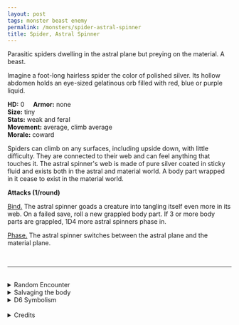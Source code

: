 ```yaml
---
layout: post
tags: monster beast enemy
permalink: /monsters/spider-astral-spinner
title: Spider, Astral Spinner
---
```


Parasitic spiders dwelling in the astral plane but preying on the material. A beast.

Imagine a foot-long hairless spider the color of polished silver. Its hollow abdomen holds an eye-sized gelatinous orb filled with red, blue or purple liquid.

**HD:** 0  &nbsp; &nbsp;  **Armor:** none <br>
**Size:** tiny <br>
**Stats:** weak and feral<br>
**Movement:** average, climb average <br>
**Morale:** coward <br>

Spiders can climb on any surfaces, including upside down, with little difficulty. They are connected to their web and can feel anything that touches it. The astral spinner's web is made of pure silver coated in sticky fluid and exists both in the astral and material world. A body part wrapped in it cease to exist in the material world.

**Attacks (1/round)**

<ins>Bind.</ins> The astral spinner goads a creature into tangling itself even more in its web. On a failed save, roll a new grappled body part. If 3 or more body parts are grappled, 1D4 more astral spinners phase in.

<ins>Phase.</ins> The astral spinner switches between the astral plane and the material plane.

<br>

---

<br> 

<details markdown="1">
<summary>Random Encounter</summary>

1. **Monster:** 1 cactus cat.
1. **Lair:**  A thicket of slashed cacti, with a strong smell of fermented sap. 1/2 chance there are 2D6 kittens. <br>	&nbsp; OR <br>	**Omen:** A cat's drunken meow, very close.
1. **Spoor:**  A small beast, dead, partially eaten and covered in quills.
1. **Tracks:** Bobcat tracks.
1. **Trace:** A local, extremely drunk and extremely lost.
1. **Trace:** Dried out quill.
</details>

<details markdown="1">
<summary>Salvaging the body</summary>

If the quills are prevented from drying, you can collect the cactus fever venom in it.
</details>

<details markdown="1">
<summary>D6 Symbolism</summary>

In local cultures this beast is a symbol of ...

1. Sun
1. Gardeners
1. Dreams
1. Drunks
1. Witches
1. Sacred 
</details>

<br>

<details markdown="1">
<summary>Credits</summary>
The cactus cat is an cryptid from the South-Western United-State. In the myth, it gets drunk and violent on fermented cactus sap. [Richard J. Leblanc Jr](http://savevsdragon.blogspot.com/)’s adaptation in the [Creature Compendium](https://www.drivethrurpg.com/product/147588/CC1-Creature-Compendium) gives it hallucinogenic quills. I say why not both? The drunken confusion mechanic is something my table would enjoy a lot. — SaltyGoo
</details>

